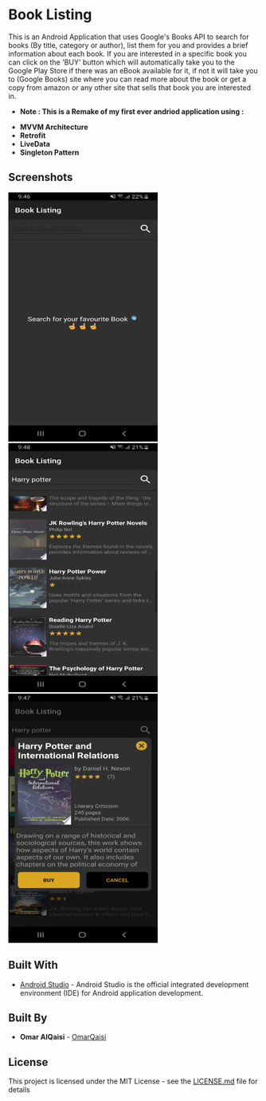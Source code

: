 # Book Listing

This is an Android Application that uses Google's Books API to search for books (By title, category or author), list them for you and provides a brief information about each book. If you are interested in a specific book you can click on the 'BUY' button which will automatically take you to the Google Play Store if there was an eBook available for it, if not it will take you to (Google Books) site where you can read more about the book or get a copy from amazon or any other site that sells that book you are interested in.
  
  
* **Note : This is a Remake of my first ever andriod application using :**
- **MVVM Architecture** 
- **Retrofit**
- **LiveData**
- **Singleton Pattern**

## Screenshots
    
<img src="Screenshots/shot1.jpg" width="300" height="500">
     
      
      
<img src="Screenshots/shot2.jpg" width="300" height="500">  
     
       
       
<img src="Screenshots/shot3.jpg" width="300" height="500">  
     
     
   
## Built With

* [Android Studio](https://developer.android.com/studio/?gclid=Cj0KCQiAtrnuBRDXARIsABiN-7BH-n_44qHpgiYIn0QeA20VMrD_rHJTwTyq1ZagoQOyrBsp9Wd4Aa0aAiliEALw_wcB) - Android Studio is the official integrated development environment (IDE) for Android application development.

## Built By

* **Omar AlQaisi** - [OmarQaisi](https://github.com/OmarQaisi)

## License

This project is licensed under the MIT License - see the [LICENSE.md](LICENSE.md) file for details
